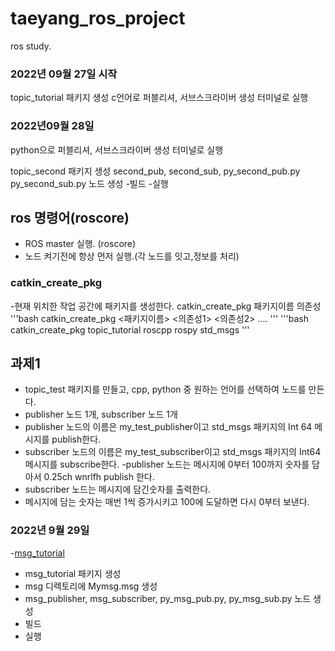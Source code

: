 # taeyang_ros_project
ros study.

### 2022년 09월 27일 시작
topic_tutorial 패키지 생성
c언어로 퍼블리셔, 서브스크라이버 생성
터미널로 실행

### 2022년09월 28일
python으로 퍼블리셔, 서브스크라이버 생성
터미널로 실행

topic_second 패키지 생성
second_pub, second_sub, py_second_pub.py
py_second_sub.py 노드 생성
-빌드
-실행

## ros 명령어(roscore)

- ROS master 실행. (roscore)
- 노드 켜기전에 항상 먼저 실행.(각 노드를 잇고,정보를 처리)



### catkin_create_pkg

-현재 위치한 작업 공간에 패키지를 생성한다.
catkin_create_pkg 패키지이름 의존성
'''bash
    catkin_create_pkg <패키지이름> <의존성1>
    <의존성2> ....
'''
'''bash
    catkin_create_pkg topic_tutorial roscpp
    rospy std_msgs
'''

## 과제1
- topic_test 패키지를 만들고, cpp, python 중 원하는 언어를 선택하여 노드를 만든다.
- publisher 노드 1개, subscriber 노드 1개
- publisher 노드의 이름은 my_test_publisher이고 std_msgs 패키지의 Int 64 메시지를 publish한다.
- subscriber 노드의 이름은 my_test_subscriber이고 std_msgs 패키지의 Int64 메시지를 subscribe한다.
-publisher 노드는 메시지에 0부터 100까지 숫자를 담아서 0.25ch wnrlfh publish 한다.
- subscriber 노드는 메시지에 담긴숫자를 출력한다.
- 메시지에 담는 숫자는 매번 1씩 증가시키고 100에 도달하면 다시 0부터 보낸다.


### 2022년 9월 29일
-[msg_tutorial](./msg_tutorial)
- msg_tutorial 패키지 생성
- msg 디렉토리에 Mymsg.msg 생성
- msg_publisher,
msg_subscriber, py_msg_pub.py,
py_msg_sub.py 노드 생성
- 빌드
- 실행

